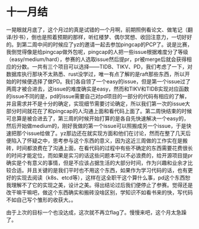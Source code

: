 # 十一月结

一晃眼就月底了，这个月过的真是试错的一个月啊，前期照例看论文、做笔记（翻译/抄书），倒也是照着预期的那样，听红楼梦、偶尔冥想、收回注意力，一切好好的。到第二周中间的时候应了yz的邀请一起去参加pingcap的PCP了。说是比赛，我倒觉得像是给pingcap做外包呢，pingcap的人把一些issue根据难度分了等级（easy/medium/hard），参赛的人选取issue然后提pr，pr被merge后就会获得相应的分数。一共有三个项目可以选择——TIDB、TIKV、PD，我们考虑了一下，对数据库执行那块不太熟悉、rust没学过，唯一有点了解的是raft那些东西，所以开始的时候便选择了做PD。我们各自领了一个easy的issue，但是第一个issue过了两周才被合进去，这issue的难度确实是easy，然而和TIKV和TIDB实现对应函数的issue不同的是，pd的issue需要自己对pd项目的一部分的代码有相应的了解，并且需求并不是十分的确定，实现细节需要讨论确定，所以我们第一次的issue大部分时间就花在了和pingcap的人沟通上面和看代码上面了。第二周快结束的时候可总算是被合进去了，第三周的时候开始打算的是各自先快速解决一个easy的，然后开始做medium的，刚好我做的第一个issue可以照搬成另一个issue，于是快速把那个issue给做了。yz那边还在就实现方面和他们在讨论，然而在整了几天后便陷入了怀疑之中，思考参与这个东西的意义，因为这近三周做的工作实在是搬砖，时间都浪费在了沟通上面，在看代码的过程中有些不确定的东西需要花费很长的时间才能定位，而如果是实习的话这些问题本可以不必浪费的，给开源项目提pr确实是个有意义的事情，但是不应该占据生活的大部分时间，作为兴趣和业余才比较合适。并且关键的是我们平时也不用这个东西，如果作为学习代码的话，也有更好的实现去阅读（k8s、etcd等），这样在这全职干这个算什么事，pd这个东西恕我理解不了它的实现之美，设计之美。得出结论过后我们便停止了参赛。觉得还是改干嘛干嘛吧，做这个东西确实和搬砖没啥区别，学知识不如看书来的快，写代码不如自己写个雏形的收获大。。



由于上次的目标一个也没达成，这次就不再立flag了。慢慢来吧，这个月太急躁了。